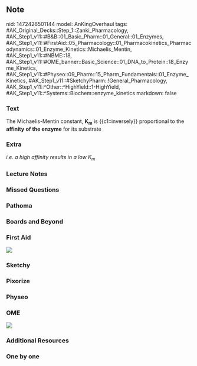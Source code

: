 ## Note
nid: 1472426501144
model: AnKingOverhaul
tags: #AK_Original_Decks::Step_1::Zanki_Pharmacology, #AK_Step1_v11::#B&B::01_Basic_Pharm::01_General::01_Enzymes, #AK_Step1_v11::#FirstAid::05_Pharmacology::01_Pharmacokinetics_Pharmacodynamics::01_Enzyme_Kinetics::Michaelis_Mentin, #AK_Step1_v11::#NBME::18, #AK_Step1_v11::#OME_banner::Basic_Science::01_DNA_to_Protein::18_Enzyme_Kinetics, #AK_Step1_v11::#Physeo::09_Pharm::15_Pharm_Fundamentals::01_Enzyme_Kinetics, #AK_Step1_v11::#SketchyPharm::!General_Pharmacology, #AK_Step1_v11::^Other::^HighYield::1-HighYield, #AK_Step1_v11::^Systems::Biochem::enzyme_kinetics
markdown: false

### Text
<div>
  <div>
    The Michaelis-Mentin constant, <b>K</b><sub style=
    "font-weight: bold;">m</sub> is {{c1::inversely}} proportional
    to the <b>affinity</b> <b>of the enzyme</b> for its substrate
  </div>
</div>

### Extra
<i>i.e. a high affinity results in a low K</i><sub style=
"font-style: italic;">m</sub>

### Lecture Notes


### Missed Questions


### Pathoma


### Boards and Beyond


### First Aid
<img src="tmprD3rU3.png">

### Sketchy


### Pixorize


### Physeo


### OME
<div class="ome-widget">
  <a href=
  "https://onlinemeded.org/spa/dna-to-protein/enzyme-kinetics/acquire?ref=anki">
  <img src="_OME_AnkiFlashcards_Lesson_4.png"></a>
</div>

### Additional Resources


### One by one

